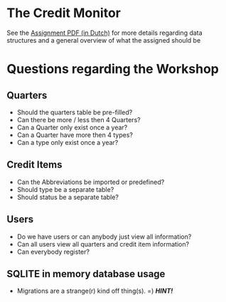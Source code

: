 # The Credit Monitor

See the [Assignment PDF (in Dutch)](Documentation/Opdrachtomschrijving_CreditMonitor.pdf) for more details regarding 
data structures and a general overview of what the assigned should be

# Questions regarding the Workshop

## Quarters

- Should the quarters table be pre-filled?
- Can there be more / less then 4 Quarters?
- Can a Quarter only exist once a year?
- Can a Quarter have more then 4 types?
- Can a type only exist once a year?

## Credit Items

- Can the Abbreviations be imported or predefined?
- Should type be a separate table?
- Should status be a separate table?

## Users
- Do we have users or can anybody just view all information?
- Can all users view all quarters and credit item information?
- Can everybody register?

## SQLITE in memory database usage 

- Migrations are a strange(r) kind off thing(s). =) _**HINT!**_
